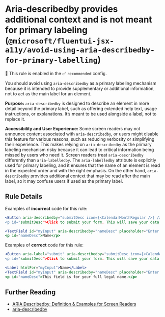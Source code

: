 # Aria-describedby provides additional context and is not meant for primary labeling (`@microsoft/fluentui-jsx-a11y/avoid-using-aria-describedby-for-primary-labelling`)

💼 This rule is enabled in the ✅ `recommended` config.

<!-- end auto-generated rule header -->

You should avoid using `aria-describedby` as a primary labeling mechanism because it is intended to provide supplementary or additional information, not to act as the main label for an element.

**Purpose:** `aria-describedby` is designed to describe an element in more detail beyond the primary label, such as offering extended help text, usage instructions, or explanations. It’s meant to be used alongside a label, not to replace it.

**Accessibility and User Experience:** Some screen readers may not announce content associated with `aria-describedby`, or users might disable this feature for various reasons, such as reducing verbosity or simplifying their experience. This makes relying on `aria-describedby` as the primary labeling mechanism risky because it can lead to critical information being missed by users who need it. Screen readers treat `aria-describedby` differently than `aria-labelledby`. The `aria-labelledby` attribute is explicitly used for primary labeling, and it ensures that the name of an element is read in the expected order and with the right emphasis. On the other hand, `aria-describedby` provides additional context that may be read after the main label, so it may confuse users if used as the primary label.

## Rule Details

Examples of **incorrect** code for this rule:

```jsx
<Button aria-describedby="submitDesc icon={<CalendarMonthRegular />} />
<p id="submitDesc">Click to submit your form. This will save your data.</p>
```

```jsx
<TextField id="myInput" aria-describedby="nameDesc" placeholder="Enter your name" />
<p id="nameDesc">Name</p>
```

Examples of **correct** code for this rule:

```jsx
<Button aria-label="submit" aria-describedby="submitDesc icon={<CalendarMonthRegular />} />
<p id="submitDesc">Click to submit your form. This will save your data.</p>
```

```jsx
<Label htmlFor="myInput">Name</Label>
<TextField id="myInput" aria-describedby="nameDesc" placeholder="Enter your name" />
<p id="nameDesc">This field is for your full legal name.</p>
```

## Further Reading

-   [ARIA Describedby: Definition & Examples for Screen Readers](https://accessiblyapp.com/blog/aria-describedby/)
-   [aria-describedby](https://developer.mozilla.org/en-US/docs/Web/Accessibility/ARIA/Attributes/aria-describedby)

